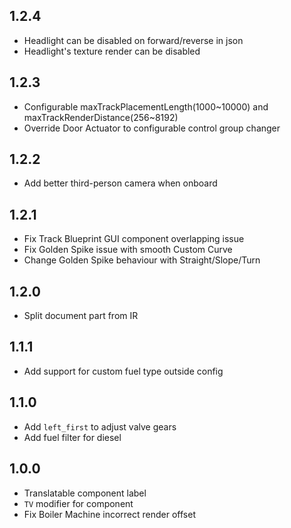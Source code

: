 ## 1.2.4
* Headlight can be disabled on forward/reverse in json
* Headlight's texture render can be disabled

## 1.2.3
* Configurable maxTrackPlacementLength(1000~10000) and maxTrackRenderDistance(256~8192)
* Override Door Actuator to configurable control group changer

## 1.2.2
* Add better third-person camera when onboard

## 1.2.1
* Fix Track Blueprint GUI component overlapping issue
* Fix Golden Spike issue with smooth Custom Curve
* Change Golden Spike behaviour with Straight/Slope/Turn

## 1.2.0
* Split document part from IR

## 1.1.1
* Add support for custom fuel type outside config

## 1.1.0
* Add `left_first` to adjust valve gears
* Add fuel filter for diesel

## 1.0.0
* Translatable component label
* `TV` modifier for component
* Fix Boiler Machine incorrect render offset
